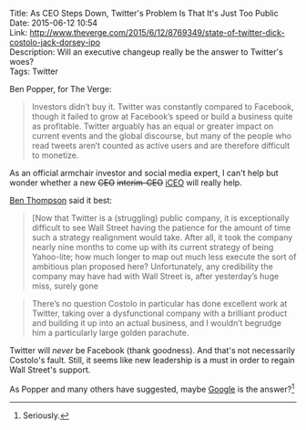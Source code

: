 Title: As CEO Steps Down, Twitter's Problem Is That It's Just Too Public  
Date: 2015-06-12 10:54  
Link: http://www.theverge.com/2015/6/12/8769349/state-of-twitter-dick-costolo-jack-dorsey-ipo  
Description: Will an executive changeup really be the answer to Twitter's woes?  
Tags: Twitter  

Ben Popper, for The Verge:

> Investors didn’t buy it. Twitter was constantly compared to Facebook, though it failed to grow at Facebook’s speed or build a business quite as profitable. Twitter arguably has an equal or greater impact on current events and the global discourse, but many of the people who read tweets aren’t counted as active users and are therefore difficult to monetize.

As an official armchair investor and social media expert, I can't help but wonder whether a new <s>CEO</s> <s>interim-CEO</s> [iCEO][iceo] will really help. 

[Ben Thompson][bt] said it best:

> [Now that Twitter is a (struggling) public company, it is exceptionally difficult to see Wall Street having the patience for the amount of time such a strategy realignment would take. After all, it took the company nearly nine months to come up with its current strategy of being Yahoo-lite; how much longer to map out much less execute the sort of ambitious plan proposed here? Unfortunately, any credibility the company may have had with Wall Street is, after yesterday’s huge miss, surely gone

> There’s no question Costolo in particular has done excellent work at Twitter, taking over a dysfunctional company with a brilliant product and building it up into an actual business, and I wouldn’t begrudge him a particularly large golden parachute.

Twitter will *never* be Facebook (thank goodness). And that's not necessarily Costolo's fault. Still, it seems like new leadership is a must in order to regain Wall Street's support.   

As Popper and many others have suggested, maybe [Google][theguardian] is the answer?[^go]

[^go]: Seriously.

[bt]: https://stratechery.com/2015/twitter-needs-new-leadership/ "Ben Thompson on Twitter needing new leadership"
[iceo]: http://www.youtube.com/watch?v=SjlLG1EzJ2k "Macworld 2000: Steve Jobs drops the 'i' in iCEO"
[theguardian]: http://www.theguardian.com/technology/2015/apr/08/twitter-stock-price-rises-google-buyout-rumours-not-first-time "'Twitter’s stock price rises after Google buyout rumuors not for the first time'"
